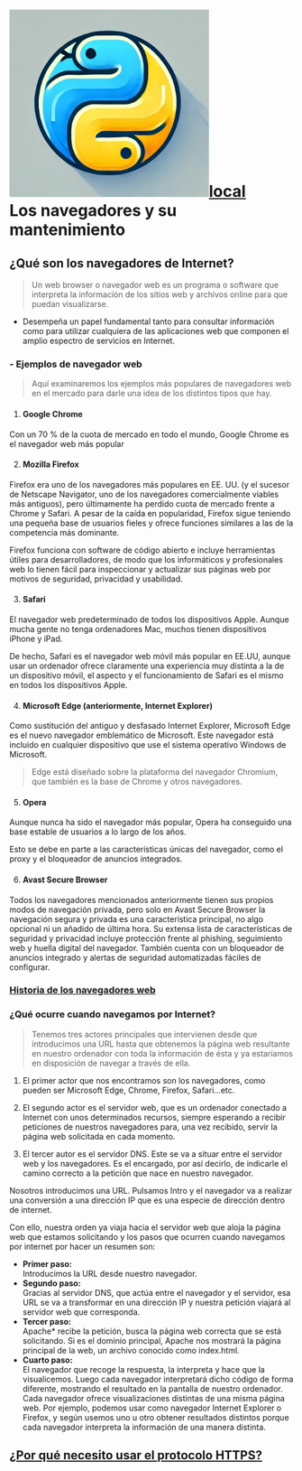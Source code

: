 # [![icono python](./images/iconPython.jpg)local](fundamentosInternet/README.md) <br> Los navegadores y su mantenimiento

## ¿Qué son los navegadores de Internet?

> Un web browser o navegador web es un programa o software que interpreta la información de los sitios web y archivos online para que puedan visualizarse.

- Desempeña un papel fundamental tanto para
consultar información como para utilizar cualquiera
de las aplicaciones web que componen el amplio
espectro de servicios en Internet.

### - Ejemplos de navegador web

> Aquí examinaremos los ejemplos más populares de navegadores web en el mercado para darle una idea de los distintos tipos que hay. 

1. #### Google Chrome
Con un 70 % de la cuota de mercado en todo el
mundo, Google Chrome es el navegador web más
popular

2. #### Mozilla Firefox
Firefox era uno de los navegadores más populares
en EE. UU. (y el sucesor de Netscape Navigator, uno
de los navegadores comercialmente viables más
antiguos), pero últimamente ha perdido cuota de
mercado frente a Chrome y Safari. A pesar de la
caída en popularidad, Firefox sigue teniendo una
pequeña base de usuarios fieles y ofrece funciones
similares a las de la competencia más dominante.

Firefox funciona con software de
código abierto e incluye herramientas útiles para
desarrolladores, de modo que los informáticos y
profesionales web lo tienen fácil para inspeccionar y
actualizar sus páginas web por motivos de
seguridad, privacidad y usabilidad.

3. #### Safari
El navegador web predeterminado de todos los
dispositivos Apple. Aunque mucha gente no tenga
ordenadores Mac, muchos tienen dispositivos
iPhone y iPad.

De hecho, Safari es el navegador web móvil más
popular en EE.UU, aunque usar un ordenador ofrece
claramente una experiencia muy distinta a la de un
dispositivo móvil, el aspecto y el funcionamiento de
Safari es el mismo en todos los dispositivos Apple.

4. #### Microsoft Edge (anteriormente, Internet Explorer)
Como sustitución del antiguo y desfasado Internet
Explorer, Microsoft Edge es el nuevo navegador
emblemático de Microsoft. Este navegador está
incluido en cualquier dispositivo que use el sistema
operativo Windows de Microsoft. 
> Edge está diseñado sobre la plataforma del navegador Chromium, que también es la base de Chrome y otros navegadores.

5. #### Opera
Aunque nunca ha sido el navegador más
popular, Opera ha conseguido una base estable de
usuarios a lo largo de los años.

Esto se debe en parte a las características únicas del
navegador, como el proxy y el bloqueador de
anuncios integrados.

6. #### Avast Secure Browser
Todos los navegadores mencionados anteriormente
tienen sus propios modos de navegación privada,
pero solo en Avast Secure Browser la navegación
segura y privada es una característica principal, no
algo opcional ni un añadido de última hora. Su
extensa lista de características de seguridad y
privacidad incluye protección frente al phishing,
seguimiento web y huella digital del navegador.
También cuenta con un bloqueador de anuncios
integrado y alertas de seguridad automatizadas
fáciles de configurar.

### [Historia de los navegadores web](fundamentosInternet/historia_navegadores.md)


### ¿Qué ocurre cuando navegamos por Internet?

> Tenemos tres actores principales que intervienen desde que introducimos una URL hasta que obtenemos la página web resultante en nuestro ordenador con toda la información de ésta y ya estaríamos en disposición de navegar a través de ella.

1. El primer actor que nos encontramos son los
navegadores, como pueden ser Microsoft
Edge, Chrome, Firefox, Safari…etc.

2. El segundo actor es el servidor web, que es
un ordenador conectado a Internet con unos
determinados recursos, siempre esperando
a recibir peticiones de nuestros navegadores
para, una vez recibido, servir la página web
solicitada en cada momento.

3. El tercer autor es el servidor DNS. Este se va
a situar entre el servidor web y los
navegadores. Es el encargado, por así
decirlo, de indicarle el camino correcto a la
petición que nace en nuestro navegador.

Nosotros introducimos una URL. Pulsamos
Intro y el navegador va a realizar una
conversión a una dirección IP que es una
especie de dirección dentro de internet.


Con ello, nuestra orden ya viaja hacia el servidor web
que aloja la página web que estamos solicitando y
los pasos que ocurren cuando navegamos por
internet por hacer un resumen son:

- **Primer paso:**  
 Introducimos la URL desde nuestro
navegador.
- **Segundo paso:**  
Gracias al servidor DNS, que actúa
entre el navegador y el servidor, esa URL se va a
transformar en una dirección IP y nuestra petición
viajará al servidor web que corresponda.
- **Tercer paso:**  
Apache* recibe la petición, busca la
página web correcta que se está solicitando. Si es el
dominio principal, Apache nos mostrará la página
principal de la web, un archivo conocido como
index.html.
- **Cuarto paso:**  
El navegador que recoge la respuesta,
la interpreta y hace que la visualicemos. Luego cada navegador interpretará dicho código de
forma diferente, mostrando el resultado en la
pantalla de nuestro ordenador. Cada navegador ofrece visualizaciones distintas de
una misma página web. Por ejemplo, podemos usar
como navegador Internet Explorer o Firefox, y según
usemos uno u otro obtener resultados distintos
porque cada navegador interpreta la información de
una manera distinta.

## [¿Por qué necesito usar el protocolo HTTPS?](fundamentosInternet/necesidadhttp.md)
